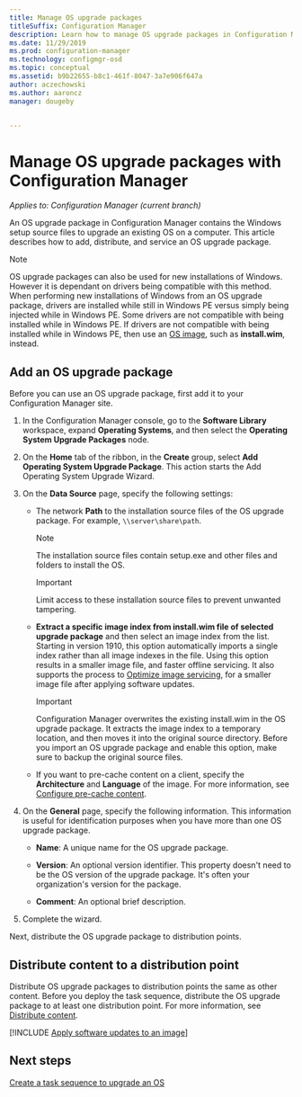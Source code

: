 ```yaml
---
title: Manage OS upgrade packages
titleSuffix: Configuration Manager
description: Learn how to manage OS upgrade packages in Configuration Manager.
ms.date: 11/29/2019
ms.prod: configuration-manager
ms.technology: configmgr-osd
ms.topic: conceptual
ms.assetid: b9b22655-b8c1-461f-8047-3a7e906f647a
author: aczechowski
ms.author: aaroncz
manager: dougeby


---
```


# Manage OS upgrade packages with Configuration Manager

*Applies to: Configuration Manager (current branch)*

An OS upgrade package in Configuration Manager contains the Windows setup source files to upgrade an existing OS on a computer. This article describes how to add, distribute, and service an OS upgrade package.

> [!NOTE]
> OS upgrade packages can also be used for new installations of Windows. However it is dependant on drivers being compatible with this method. When performing new installations of Windows from an OS upgrade package, drivers are installed while still in Windows PE versus simply being injected while in Windows PE. Some drivers are not compatible with being installed while in Windows PE. If drivers are not compatible with being installed while in Windows PE, then use an [OS image](/configmgr/osd/get-started/manage-operating-system-images), such as **install.wim**, instead.

## <a name="BKMK_AddOSUpgradePkgs"></a> Add an OS upgrade package  

Before you can use an OS upgrade package, first add it to your Configuration Manager site.

1. In the Configuration Manager console, go to the **Software Library** workspace, expand **Operating Systems**, and then select the **Operating System Upgrade Packages** node.  

2. On the **Home** tab of the ribbon, in the **Create** group, select **Add Operating System Upgrade Package**. This action starts the Add Operating System Upgrade Wizard.  

3. On the **Data Source** page, specify the following settings:

    - The network **Path** to the installation source files of the OS upgrade package. For example, `\\server\share\path`.  

        > [!NOTE]  
        >  The installation source files contain setup.exe and other files and folders to install the OS.  

        > [!IMPORTANT]  
        >  Limit access to these installation source files to prevent unwanted tampering.  

    - **Extract a specific image index from install.wim file of selected upgrade package** and then select an image index from the list.<!--4931110--> Starting in version 1910, this option automatically imports a single index rather than all image indexes in the file. Using this option results in a smaller image file, and faster offline servicing. It also supports the process to [Optimize image servicing](#bkmk_resetbase), for a smaller image file after applying software updates.  

        > [!IMPORTANT]  
        > Configuration Manager overwrites the existing install.wim in the OS upgrade package. It extracts the image index to a temporary location, and then moves it into the original source directory. Before you import an OS upgrade package and enable this option, make sure to backup the original source files.

    - If you want to pre-cache content on a client, specify the **Architecture** and **Language** of the image. For more information, see [Configure pre-cache content](/configmgr/osd/deploy-use/configure-precache-content).  

4. On the **General** page, specify the following information. This information is useful for identification purposes when you have more than one OS upgrade package.  

    - **Name**: A unique name for the OS upgrade package.  

    - **Version**: An optional version identifier. This property doesn't need to be the OS version of the upgrade package. It's often your organization's version for the package.  

    - **Comment**: An optional brief description.  

5. Complete the wizard.  

Next, distribute the OS upgrade package to distribution points.  

## <a name="BKMK_Distribute"></a> Distribute content to a distribution point  

Distribute OS upgrade packages to distribution points the same as other content. Before you deploy the task sequence, distribute the OS upgrade package to at least one distribution point. For more information, see [Distribute content](/configmgr/core/servers/deploy/configure/deploy-and-manage-content#bkmk_distribute).  

[!INCLUDE [Apply software updates to an image](includes/wim-apply-updates.md)]

## Next steps

[Create a task sequence to upgrade an OS](/configmgr/osd/deploy-use/create-a-task-sequence-to-upgrade-an-operating-system)
